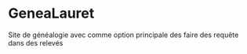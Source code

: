 # GeneaLauret
Site de généalogie avec comme option principale des faire des requête dans des relevés
